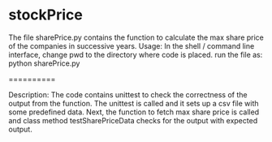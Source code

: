 stockPrice
==========

The file sharePrice.py contains the function to calculate the max share price of the companies in successive years.
Usage:
    In the shell / command line interface, change pwd to the directory where code is placed.
    run the file as: python sharePrice.py
    
==========

Description:
    The code contains unittest to check the correctness of the output from the function.
    The unittest is called and it sets up a csv file with some predefined data. 
    Next, the function to fetch max share price is called and class method testSharePriceData checks for the output with
    expected output.
    
